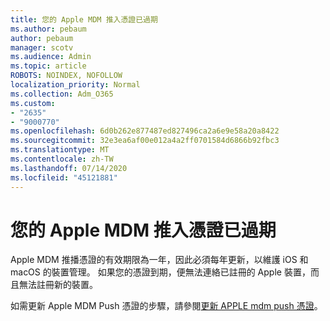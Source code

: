 ```yaml
---
title: 您的 Apple MDM 推入憑證已過期
ms.author: pebaum
author: pebaum
manager: scotv
ms.audience: Admin
ms.topic: article
ROBOTS: NOINDEX, NOFOLLOW
localization_priority: Normal
ms.collection: Adm_O365
ms.custom:
- "2635"
- "9000770"
ms.openlocfilehash: 6d0b262e877487ed827496ca2a6e9e58a20a8422
ms.sourcegitcommit: 32e3ea6af00e012a4a2ff0701584d6866b92fbc3
ms.translationtype: MT
ms.contentlocale: zh-TW
ms.lasthandoff: 07/14/2020
ms.locfileid: "45121881"
---
```

# <a name="your-apple-mdm-push-certificate-has-expired"></a>您的 Apple MDM 推入憑證已過期

Apple MDM 推播憑證的有效期限為一年，因此必須每年更新，以維護 iOS 和 macOS 的裝置管理。 如果您的憑證到期，便無法連絡已註冊的 Apple 裝置，而且無法註冊新的裝置。

如需更新 Apple MDM Push 憑證的步驟，請參閱[更新 APPLE mdm push 憑證](https://docs.microsoft.com/intune/apple-mdm-push-certificate-get#renew-apple-mdm-push-certificate)。